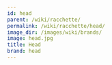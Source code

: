 ```yaml
---
id: head
parent: /wiki/racchette/
permalink: /wiki/racchette/head/
image_dir: /images/wiki/brands/
image: head.jpg
title: Head
brand: head
---
```

